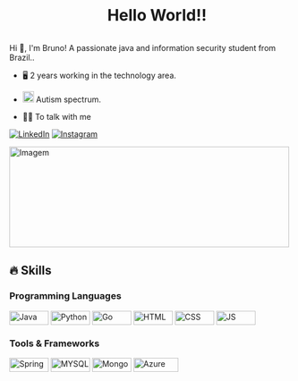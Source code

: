<!--título-->
<div id="user-content-toc">
  <ul align="center">
    <summary><h1 style="display: inline-block">Hello World!!</h1></summary>
</div>

<!-- Presentation -->
<p>
  Hi 👋, I'm Bruno! A passionate java and information security student from Brazil..

  - :desktop_computer: 2 years working in the technology area.

  - <img src="https://github.com/obrunorm/obrunorm/assets/87882015/c733ea42-649c-430d-9dce-653e17cf5014" alt="image" width="20" height="20"> Autism spectrum.

  -  👨‍💻 To talk with me
</p>

<!-- Dropdown -->
<!-- Links -->
[![LinkedIn](https://img.shields.io/badge/LinkedIn-0077B5?style=for-the-badge&logo=linkedin&logoColor=white)](https://www.linkedin.com/in/bruno-martins-8667b0180/)
[![Instagram](https://img.shields.io/badge/Instagram-E4405F?style=for-the-badge&logo=instagram&logoColor=white)](https://www.instagram.com/bruno_rmartinss/)

<!-- GIF -->
<p align="left">
  <img src="https://github.com/obrunorm/obrunorm/assets/87882015/4b348a76-6fa9-4ce7-b560-6eb1c1c90316" alt="Imagem" width="500" height="180">
</p>


## 🔥 Skills
<!-- Skills: Programming Languages -->
  <div style="flex-basis: 48%;">
    <h3>Programming Languages</h3>
    <img align="center" alt="Java" height="25" width="70" src="https://img.shields.io/badge/Java-ED8B00?style=for-the-badge&logo=openjdk&logoColor=white">
    <img align="center" alt="Python" height="25" width="70" src="https://img.shields.io/badge/Python-3776AB?style=for-the-badge&logo=python&logoColor=whiteg">
    <img align="center" alt="Go" height="25" width="70" src="https://img.shields.io/badge/Go-00ADD8?style=for-the-badge&logo=go&logoColor=white">
  <img align="center" alt="HTML" height="25" width="70" src="https://img.shields.io/badge/HTML-239120?style=for-the-badge&logo=html5&logoColor=white">
    <img align="center" alt="CSS" height="25" width="70" src="https://img.shields.io/badge/CSS-239120?&style=for-the-badge&logo=css3&logoColor=white">
    <img align="center" alt="JS" height="25" width="70" src="https://img.shields.io/badge/JavaScript-F7DF1E?style=for-the-badge&logo=javascript&logoColor=black">
  </div>
  
  <!-- Skills: Tools & Frameworks -->
  <div style="flex-basis: 48%;">
    <h3>Tools & Frameworks</h3>
    <img align="center" alt="Spring" height="25" width="70" src="https://img.shields.io/badge/Spring-6DB33F?style=for-the-badge&logo=spring&logoColor=white">
    <img align="center" alt="MYSQL" height="25" width="70" src="https://img.shields.io/badge/MySQL-00000F?style=for-the-badge&logo=mysql&logoColor=white">
    <img align="center" alt="Mongo" height="25" width="70" src="https://img.shields.io/badge/MongoDB-4EA94B?style=for-the-badge&logo=mongodb&logoColor=white">
    <img align="center" alt="Azure" height="25" width="80" src="https://img.shields.io/badge/Microsoft_Azure-0089D6?style=for-the-badge&logo=microsoft-azure&logoColor=white"> 
  </div>
  
